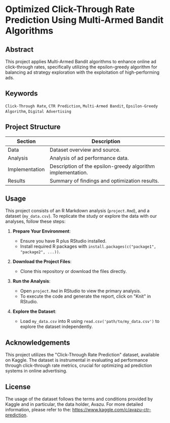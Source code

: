 # Optimized Click-Through Rate Prediction Using Multi-Armed Bandit Algorithms

## Abstract
This project applies Multi-Armed Bandit algorithms to enhance online ad click-through rates, specifically utilizing the epsilon-greedy algorithm for balancing ad strategy exploration with the exploitation of high-performing ads.

## Keywords
`Click-Through Rate`, `CTR Prediction`, `Multi-Armed Bandit`, `Epsilon-Greedy Algorithm`, `Digital Advertising`

## Project Structure
| Section          | Description                                       |
|------------------|---------------------------------------------------|
| Data             | Dataset overview and source.                      |
| Analysis         | Analysis of ad performance data.                  |
| Implementation   | Description of the epsilon-greedy algorithm implementation. |
| Results          | Summary of findings and optimization results.     |

## Usage

This project consists of an R Markdown analysis (`project.Rmd`), and a dataset (`my_data.csv`). To replicate the study or explore the data with our analyses, follow these steps:

1. **Prepare Your Environment**:
   - Ensure you have R plus RStudio installed.
   - Install required R packages with `install.packages(c("package1", "package2", ...))`.

2. **Download the Project Files**:
   - Clone this repository or download the files directly.

3. **Run the Analysis**:
   - Open `project.Rmd` in RStudio to view the primary analysis.
   - To execute the code and generate the report, click on "Knit" in RStudio.

4. **Explore the Dataset**:
   - Load `my_data.csv` into R using `read.csv('path/to/my_data.csv')` to explore the dataset independently.
  
## Acknowledgements

This project utilizes the "Click-Through Rate Prediction" dataset, available on Kaggle. The dataset is instrumental in evaluating ad performance through click-through rate metrics, crucial for optimizing ad prediction systems in online advertising. 

## License

The usage of the dataset follows the terms and conditions provided by Kaggle and in particular, the data holder, Avazu. For more detailed information, please refer to the: https://www.kaggle.com/c/avazu-ctr-prediction.


